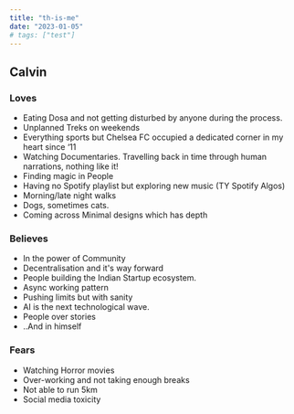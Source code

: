 ```yaml
---
title: "th-is-me"
date: "2023-01-05"
# tags: ["test"]
---
```

## **Calvin**
### **Loves**
- Eating Dosa and not getting disturbed by anyone during the process.
- Unplanned Treks on weekends
- Everything sports but Chelsea FC occupied a dedicated corner in my heart since ‘11
- Watching Documentaries. Travelling back in time through human narrations, nothing like it!
- Finding magic in People
- Having no Spotify playlist but exploring new music (TY Spotify Algos)
- Morning/late night walks
- Dogs, sometimes cats.
- Coming across Minimal designs which has depth

### **Believes**
- In the power of Community
- Decentralisation and it's way forward
- People building the Indian Startup ecosystem.
- Async working pattern
- Pushing limits but with sanity
- AI is the next technological wave.
- People over stories
- ..And in himself

### **Fears**
- Watching Horror movies
- Over-working and not taking enough breaks
- Not able to run 5km
- Social media toxicity
